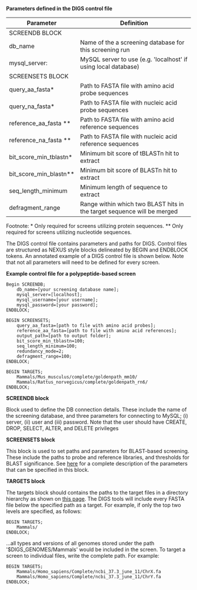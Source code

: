 **Parameters defined in the DIGS control file**

| Parameter | Definition |
|---|---|
| SCREENDB BLOCK |  |
| db_name | Name of the a screening database for this screening run |
| mysql_server: | MySQL server to use (e.g. 'localhost' if using local database) |
| SCREENSETS BLOCK |  |
| query_aa_fasta* | Path to FASTA file with amino acid probe sequences |
| query_na_fasta* | Path to FASTA file with nucleic acid probe sequences |
| reference_aa_fasta ** | Path to FASTA file with amino acid reference sequences |
| reference_na_fasta ** | Path to FASTA file with nucleic acid reference sequences |
| bit_score_min_tblastn* | Minimum bit score of tBLASTn hit to extract |
| bit_score_min_blastn** | Minimum bit score of BLASTn hit to extract |
| seq_length_minimum | Minimum length of sequence to extract |
| defragment_range| Range within which two BLAST hits in the target sequence will be merged  |

Footnote: * Only required for screens utilizing protein sequences. ** Only required for screens utilizing nucleotide sequences.

The DIGS control file contains parameters and paths for DIGS. Control files are structured as NEXUS style blocks  delineated by BEGIN and ENDBLOCK tokens. An annotated example of a DIGS control file is shown below.  Note that not all parameters will need to be defined for every screen. 

**Example control file for a polypeptide-based screen**

```
Begin SCREENDB;
    db_name=[your screening database name];
    mysql_server=[localhost];
    mysql_username=[your username];
    mysql_password=[your password];
ENDBLOCK;

BEGIN SCREENSETS;
    query_aa_fasta=[path to file with amino acid probes];
    reference_aa_fasta=[path to file with amino acid references];
    output_path=[path to output folder];
    bit_score_min_tblastn=100;
    seq_length_minimum=100;
    redundancy_mode=2;
    defragment_range=100;
ENDBLOCK;

BEGIN TARGETS;
    Mammals/Mus_musculus/complete/goldenpath_mm10/
    Mammals/Rattus_norvegicus/complete/goldenpath_rn6/
ENDBLOCK;
```

**SCREENDB block**

Block used to define the DB connection details. These include the name of the screening database, and three parameters for connecting to MySQL; (i) server, (ii) user and (iii) password. Note that the user should have CREATE, DROP, SELECT, ALTER, and DELETE privileges


**SCREENSETS block**

This block is used to set paths and parameters for BLAST-based screening. These include the paths to probe and reference libraries, and thresholds for BLAST significance. See [here](https://github.com/giffordlabcvr/DIGS-tool/wiki/Appendices) for a complete description of the parameters that can be specified in this block.

**TARGETS block**

The targets block should contains the paths to the target files in a directory hierarchy as shown on [this page](https://github.com/giffordlabcvr/DIGS-tool/wiki/Creating-a-target-genome-directory). The DIGS tools will include every FASTA file below the specified path as a target. For example, if only the top two levels are specified, as follows:

```
BEGIN TARGETS;
    Mammals/
ENDBLOCK;
```

...all types and versions of all genomes stored under the path '$DIGS_GENOMES/Mammals' would be included in the screen. To target a screen to individual files, write the complete path. For example:

```
BEGIN TARGETS;
    Mammals/Homo_sapiens/Complete/ncbi_37.3_june_11/ChrX.fa
    Mammals/Homo_sapiens/Complete/ncbi_37.3_june_11/ChrY.fa
ENDBLOCK;
```

